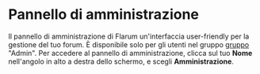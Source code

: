 # Pannello di amministrazione

Il pannello di amministrazione di Flarum un'interfaccia user-friendly per la gestione del tuo forum. È disponibile solo per gli utenti nel gruppo [gruppo](permissions.md) "Admin". Per accedere al pannello di amministrazione, clicca sul tuo **Nome** nell'angolo in alto a destra dello schermo, e scegli **Amministrazione**.
